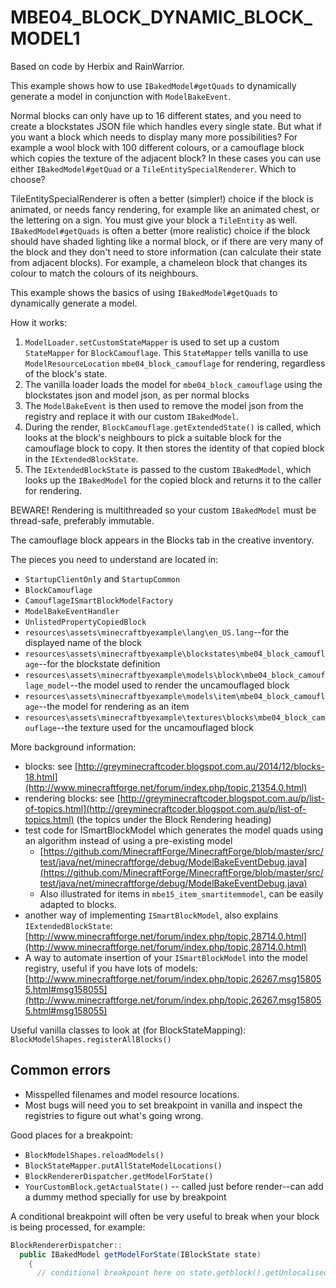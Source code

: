 # MBE04_BLOCK_DYNAMIC_BLOCK_MODEL1

Based on code by Herbix and RainWarrior.

This example shows how to use `IBakedModel#getQuads` to dynamically generate a model in conjunction with `ModelBakeEvent`.

Normal blocks can only have up to 16 different states, and you need to create a blockstates JSON file which handles every single state. But what if you want a block which needs to display many more possibilities? For example a wool block with 100 different colours, or a camouflage block which copies the texture of the adjacent block? In these cases you can use either `IBakedModel#getQuad` or a `TileEntitySpecialRenderer`. Which to choose?

TileEntitySpecialRenderer is often a better (simpler!) choice if the block is animated, or needs fancy rendering, for example like an animated chest, or the lettering on a sign.  You must give your block a `TileEntity` as well.
`IBakedModel#getQuads` is often a better (more realistic) choice if the block should have shaded lighting like a normal block, or if there are very many of the block and they don't need to store information (can calculate their state from adjacent blocks). For example, a chameleon block that changes its colour to match the colours of its neighbours.

This example shows the basics of using `IBakedModel#getQuads` to dynamically generate a model.

How it works:

1. `ModelLoader.setCustomStateMapper` is used to set up a custom `StateMapper` for `BlockCamouflage`. This `StateMapper` tells vanilla to use `ModelResourceLocation` `mbe04_block_camouflage` for rendering, regardless of the block's state.
1. The vanilla loader loads the model for `mbe04_block_camouflage` using the blockstates json and model json, as per normal blocks
1. The `ModelBakeEvent` is then used to remove the model json from the registry and replace it with our custom `IBakedModel`.
1. During the render, `BlockCamouflage.getExtendedState()` is called, which looks at the block's neighbours to pick a suitable block for the camouflage block to copy.  It then stores the identity of that copied block in the `IExtendedBlockState`.
1. The `IExtendedBlockState` is passed to the custom `IBakedModel`, which looks up the `IBakedModel` for the copied block and returns it to the caller for rendering.

BEWARE! Rendering is multithreaded so your custom `IBakedModel` must be thread-safe, preferably immutable.

The camouflage block appears in the Blocks tab in the creative inventory.

The pieces you need to understand are located in:

* `StartupClientOnly` and `StartupCommon`
* `BlockCamouflage`
* `CamouflageISmartBlockModelFactory`
* `ModelBakeEventHandler`
* `UnlistedPropertyCopiedBlock`
* `resources\assets\minecraftbyexample\lang\en_US.lang`--for the displayed name of the block
* `resources\assets\minecraftbyexample\blockstates\mbe04_block_camouflage`--for the blockstate definition
* `resources\assets\minecraftbyexample\models\block\mbe04_block_camouflage_model`--the model used to render the uncamouflaged block
* `resources\assets\minecraftbyexample\models\item\mbe04_block_camouflage`--the model for rendering as an item
* `resources\assets\minecraftbyexample\textures\blocks\mbe04_block_camouflage`--the texture used for the uncamouflaged block

More background information:

* blocks: see [http://greyminecraftcoder.blogspot.com.au/2014/12/blocks-18.html](http://www.minecraftforge.net/forum/index.php/topic,21354.0.html)
* rendering blocks: see [http://greyminecraftcoder.blogspot.com.au/p/list-of-topics.html](http://greyminecraftcoder.blogspot.com.au/p/list-of-topics.html) (the topics under the Block Rendering heading)
* test code for ISmartBlockModel which generates the model quads using an algorithm instead of using a pre-existing model
    * [https://github.com/MinecraftForge/MinecraftForge/blob/master/src/test/java/net/minecraftforge/debug/ModelBakeEventDebug.java](https://github.com/MinecraftForge/MinecraftForge/blob/master/src/test/java/net/minecraftforge/debug/ModelBakeEventDebug.java)
    * Also illustrated for items in `mbe15_item_smartitemmodel`, can be easily adapted to blocks.
* another way of implementing `ISmartBlockModel`, also explains `IExtendedBlockState`: [http://www.minecraftforge.net/forum/index.php/topic,28714.0.html](http://www.minecraftforge.net/forum/index.php/topic,28714.0.html)
* A way to automate insertion of your `ISmartBlockModel` into the model registry, useful if you have lots of models: [http://www.minecraftforge.net/forum/index.php/topic,26267.msg158055.html#msg158055](http://www.minecraftforge.net/forum/index.php/topic,26267.msg158055.html#msg158055)

Useful vanilla classes to look at (for BlockStateMapping):  `BlockModelShapes.registerAllBlocks()`

## Common errors

* Misspelled filenames and model resource locations.
* Most bugs will need you to set breakpoint in vanilla and inspect the registries to figure out what's going wrong.

Good places for a breakpoint:

* `BlockModelShapes.reloadModels()`
* `BlockStateMapper.putAllStateModelLocations()`
* `BlockRendererDispatcher.getModelForState()`
* `YourCustomBlock.getActualState()` -- called just before render--can add a dummy method specially for use by breakpoint

A conditional breakpoint will often be very useful to break when your block is being processed, for example:

```java
BlockRendererDispatcher::
  public IBakedModel getModelForState(IBlockState state)
    {
      // conditional breakpoint here on state.getblock().getUnlocalisedName().contains("partofmyblockname")

```
